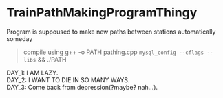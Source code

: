 # TrainPathMakingProgramThingy
Program is suppoused to make new paths between stations automatically someday </br>
> compile using g++ -o PATH pathing.cpp `mysql_config --cflags --libs` && ./PATH </br>

DAY_1: I AM LAZY.</br>
DAY_2: I WANT TO DIE IN SO MANY WAYS.</br>
DAY_3: Come back from depression(?maybe? nah...).</br>
